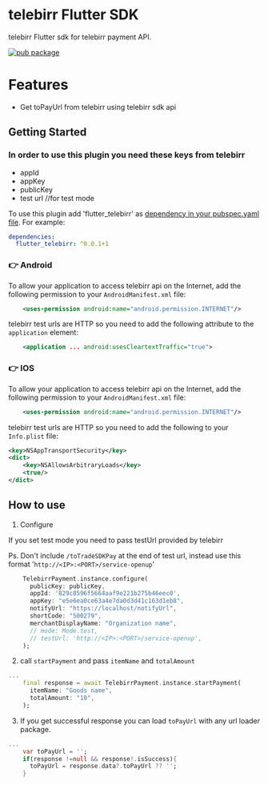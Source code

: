 # telebirr Flutter SDK

telebirr Flutter sdk for telebirr payment API.

[![pub package](https://img.shields.io/pub/v/flutter_telebirr.svg)](https://pub.dev/packages/flutter_telebirr)

# Features

- Get toPayUrl from telebirr using telebirr sdk api

## Getting Started

### In order to use this plugin you need these keys from telebirr

- appId
- appKey
- publicKey
- test url //for test mode

To use this plugin add 'flutter_telebirr' as [dependency in your pubspec.yaml file](https://flutter.io/platform-plugins/). For example:

```yaml
dependencies:
  flutter_telebirr: ^0.0.1+1
```

### :point_right: Android

To allow your application to access telebirr api on the Internet, add the following permission to your `AndroidManifest.xml` file:

```xml
    <uses-permission android:name="android.permission.INTERNET"/>

```

telebirr test urls are HTTP so you need to add the following attribute to the `application` element:

```xml
    <application ... android:usesCleartextTraffic="true">
```

### :point_right: IOS

To allow your application to access telebirr api on the Internet, add the following permission to your `AndroidManifest.xml` file:

```xml
    <uses-permission android:name="android.permission.INTERNET"/>

```

telebirr test urls are HTTP so you need to add the following to your `Info.plist` file:

```xml
<key>NSAppTransportSecurity</key>
<dict>
    <key>NSAllowsArbitraryLoads</key>
    <true/>
</dict>
```

## How to use

1. Configure

If you set test mode you need to pass testUrl provided by telebirr

Ps. Don't include `/toTradeSDKPay` at the end of test url,
instead use this format '`http://<IP>:<PORT>/service-openup`'

```dart
    TelebirrPayment.instance.configure(
      publicKey: publicKey,
      appId: '829c8596f5664aaf9e221b275b46eec0',
      appKey: "e5e6ea0ce63a4e7da0d3d41c163d1eb8",
      notifyUrl: "https://localhost/notifyUrl",
      shortCode: "500279",
      merchantDisplayName: "Organization name",
      // mode: Mode.test,
      // testUrl: 'http://<IP>:<PORT>/service-openup',
    );
```

2. call `startPayment` and pass `itemName` and `totalAmount`

```dart
...
    final response = await TelebirrPayment.instance.startPayment(
      itemName: "Goods name",
      totalAmount: "10",
    );
```

3. If you get successful response you can load `toPayUrl` with any url loader package.

```dart
...
    var toPayUrl = '';
    if(response !=null && response!.isSuccess){
      toPayUrl = response.data?.toPayUrl ?? '';
    }
```
